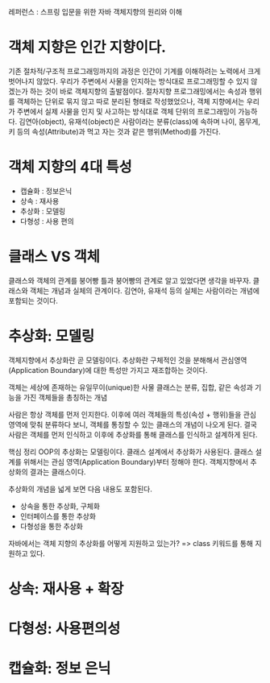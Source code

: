 레퍼런스 : 스프링 입문을 위한 자바 객체지향의 원리와 이해


# 객체 지향은 인간 지향이다.

기존 절차적/구조적 프로그래밍까지의 과정은 인간이 기계를 이해하려는 노력에서 크게 벗어나지 않았다.
우리가 주변에서 사물을 인지하는 방식대로 프로그래밍할 수 있지 않겠는가 하는 것이 바로 객체지향의 출발점이다.
절차지향 프로그래밍에서는 속성과 행위를 객체하는 단위로 묶지 않고 따로 분리된 형태로 작성했었으나, 객체 지향에서는 우리가 주변에서 실제 사물을 인지 및 사고하는 방식대로 객체 단위의 프로그래밍이 가능하다.
김연아(object), 유재석(object)은 사람이라는 분류(class)에 속하며 나이, 몸무게, 키 등의 속성(Attribute)과 먹고 자는 것과 같은 행위(Method)를 가진다.


# 객체 지향의 4대 특성

- 캡슐화 : 정보은닉
- 상속 : 재사용
- 추상화 : 모델링
- 다형성 : 사용 편의


# 클래스 VS 객체

클래스와 객체의 관계를 붕어빵 틀과 붕어빵의 관계로 알고 있었다면 생각을 바꾸자.
클래스와 객체는 개념과 실체의 관계이다.
김연아, 유재석 등의 실체는 사람이라는 개념에 포함되는 것이다.

# 추상화: 모델링

객체지향에서 추상화란 곧 모델링이다.
추상화란 구체적인 것을 분해해서 관심영역(Application Boundary)에 대한 특성만 가지고 재조합하는 것이다.

객체는 세상에 존재하는 유일무이(unique)한 사물
클래스는 분류, 집합, 같은 속성과 기능을 가진 객체들을 총칭하는 개념

사람은 항상 객체를 먼저 인지한다.
이후에 여러 객체들의 특성(속성 + 행위)들을 관심영역에 맞춰 분류하다 보니, 객체를 통칭할 수 있는 클래스의 개념이 나오게 된다.
결국 사람은 객체를 먼저 인식하고 이후에 추상화를 통해 클래스를 인식하고 설계하게 된다.

핵심 정리
OOP의 추상화는 모델링이다.
클래스 설계에서 추상화가 사용된다.
클래스 설계를 위해서는 관심 영역(Application Boundary)부터 정해야 한다.
객체지향에서 추상화의 결과는 클래스이다.

추상화의 개념을 넓게 보면 다음 내용도 포함된다.
- 상속을 통한 추상화, 구체화
- 인터페이스를 통한 추상화
- 다형성을 통한 추상화

자바에서는 객체 지향의 추상화를 어떻게 지원하고 있는가? 
=> class 키워드를 통해 지원하고 있다.



# 상속: 재사용 + 확장


# 다형성: 사용편의성


# 캡슐화: 정보 은닉































